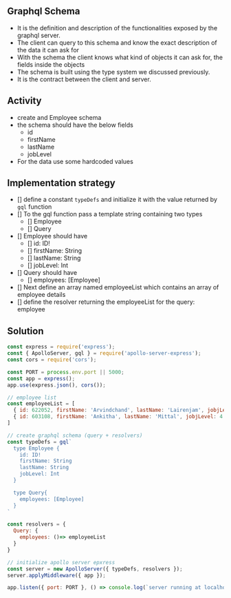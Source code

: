 ## Graphql Schema
- It is the definition and description of the functionalities exposed by the graphql server.
- The client can query to this schema and know the exact description of the data it can ask for
- With the schema the client knows what kind of objects it can ask for, the fields inside the objects
- The schema is built using the type system we discussed previously.
- It is the contract between the client and server.

## Activity
- create and Employee schema 
- the schema should have the below fields
    - id
    - firstName
    - lastName
    - jobLevel
- For the data use some hardcoded values

## Implementation strategy
- [] define a constant `typeDefs` and initialize it with the value returned by `gql` function
- [] To the gql function pass a template string containing two types
    - [] Employee
    - [] Query
- [] Employee should have 
    - [] id: ID!
    - [] firstName: String
    - [] lastName: String
    - [] jobLevel: Int
- [] Query should have
    - [] employees: [Employee]
- [] Next define an array named employeeList which contains an array of employee details
- [] define the resolver returning the employeeList for the query: employee

## Solution

```js
const express = require('express');
const { ApolloServer, gql } = require('apollo-server-express');
const cors = require('cors');

const PORT = process.env.port || 5000;
const app = express();
app.use(express.json(), cors());

// employee list
const employeeList = [
  { id: 622052, firstName: 'Arvindchand', lastName: 'Lairenjam', jobjLevel: 4 },
  { id: 603108, firstName: 'Ankitha', lastName: 'Mittal', jobjLevel: 4 },
]

// create graphql schema (query + resolvers)
const typeDefs = gql`
  type Employee {
    id: ID!
    firstName: String
    lastName: String
    jobLevel: Int
  }

  type Query{
    employees: [Employee]
  }
`

const resolvers = {
  Query: {
    employees: ()=> employeeList
  }
}

// initialize apollo server epxress
const server = new ApolloServer({ typeDefs, resolvers });
server.applyMiddleware({ app });

app.listen({ port: PORT }, () => console.log(`server running at localhost:${PORT + server.graphqlPath}`));
```